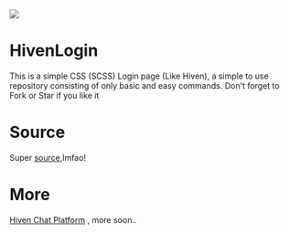 <img src="https://alfred.is-inside.me/CmvP8UlM.png">

# HivenLogin
This is a simple CSS (SCSS) Login page (Like Hiven), a simple to use repository consisting of only basic and easy commands. Don't forget to Fork or Star if you like it
# Source
Super <a href="https://codepen.io/knyttneve/pen/JQppEw">source</a>,lmfao!
# More
<a href="https://hiven.io">Hiven Chat Platform</a> , more soon..

